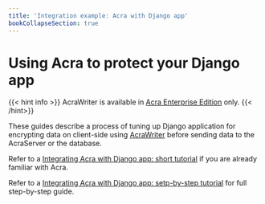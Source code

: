 ```yaml
---
title: 'Integration example: Acra with Django app'
bookCollapseSection: true
---
```


# Using Acra to protect your Django app

{{< hint info >}}
AcraWriter is available in [Acra Enterprise Edition](/acra/enterprise-edition/) only.
{{< /hint>}}


These guides describe a process of tuning up Django application for encrypting data on client-side using [AcraWriter](/acra/acra-in-depth/architecture/sdks/acrawriter/) before sending data to the AcraServer or the database.

Refer to a [Integrating Acra with Django app: short tutorial](django-acra-short-tutorial) if you are already familiar with Acra.

Refer to a [Integrating Acra with Django app: setp-by-step tutorial](django-acra-step-by-step-tutorial) for full step-by-step guide.